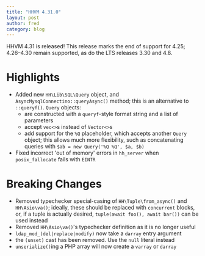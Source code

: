 ```yaml
---
title: "HHVM 4.31.0"
layout: post
author: fred 
category: blog
---
```


HHVM 4.31 is released! This release marks the end of support for 4.25;
4.26&ndash;4.30 remain supported, as do the LTS releases 3.30 and 4.8.

# Highlights

- Added new `HH\Lib\SQL\Query` object, and `AsyncMysqlConnectino::queryAsync()`
  method; this is an alternative to `::queryf()`. `Query` objects:
  - are constructed with a `queryf`-style format string and a list of parameters
  - accept `vec<>`s instead of `Vector<>`s
  - add support for the `%Q` placeholder, which accepts another `Query` object;
    this allows much more flexibility, such as concatenating queries with
    `$ab = new Query('%Q %Q', $a, $b)`
- Fixed incorrect 'out of memory' errors in `hh_server` when `posix_fallocate`
  fails with `EINTR`

# Breaking Changes

- Removed typechecker special-casing of `HH\Tuple\from_async()` and
  `HH\Asio\va()`; ideally, these should be replaced with `concurrent` blocks,
  or, if a tuple is actually desired, `tuple(await foo(), await bar())` can be
  used instead
- Removed `HH\Asio\va()`'s typechecker definition as it is no longer useful
- `ldap_mod_(del|replace|modify)` now take a `darray` entry argument
- the `(unset)` cast has been removed. Use the `null` literal instead
- `unserialize()`ing a PHP array will now create a `varray` or `darray`
